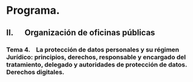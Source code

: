 # Programa.
## **II.      Organización de oficinas públicas**
### **Tema 4.**    La protección de datos personales y su régimen Jurídico: principios, derechos, responsable y encargado del tratamiento, delegado y autoridades de protección de datos. Derechos digitales.
